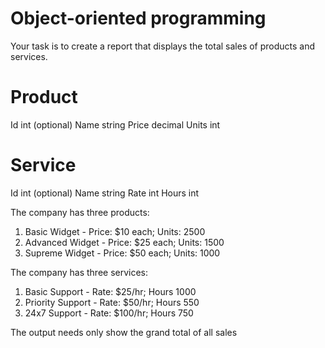 # Object-oriented programming

Your task is to create a report that displays the total sales of products and services.

Product
==================
Id int (optional)
Name string
Price decimal
Units int

Service
==================
Id int (optional)
Name string
Rate int
Hours int

The company has three products: 
1. Basic Widget     - Price: $10 each; Units: 2500
2. Advanced Widget  - Price: $25 each; Units: 1500
3. Supreme Widget   - Price: $50 each; Units: 1000

The company has three services:
1. Basic Support    - Rate: $25/hr; Hours 1000
2. Priority Support - Rate: $50/hr; Hours 550
3. 24x7 Support     - Rate: $100/hr; Hours 750

The output needs only show the grand total of all sales